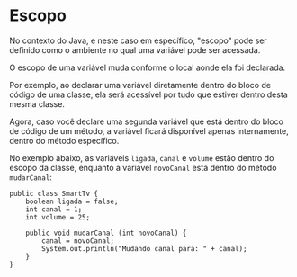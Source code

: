 # Escopo

No contexto do Java, e neste caso em específico, "escopo" pode ser definido como o ambiente no qual uma variável pode ser acessada.

O escopo de uma variável muda conforme o local aonde ela foi declarada.

Por exemplo, ao declarar uma variável diretamente dentro do bloco de código de uma classe, ela será acessível por tudo que estiver dentro desta mesma classe.

Agora, caso você declare uma segunda variável que está dentro do bloco de código de um método, a variável ficará disponível apenas internamente, dentro do método específico.

No exemplo abaixo, as variáveis `ligada`, `canal` e `volume` estão dentro do escopo da classe, enquanto a variável `novoCanal` está dentro do método `mudarCanal`:

```
public class SmartTv {
    boolean ligada = false;
    int canal = 1;
    int volume = 25;

    public void mudarCanal (int novoCanal) {
        canal = novoCanal;
        System.out.println("Mudando canal para: " + canal);
    }
}
```